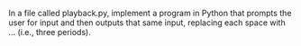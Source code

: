 In a file called playback.py, 
implement a program in Python that prompts the user for input and then outputs that same input, replacing each space with ... (i.e., three periods).
